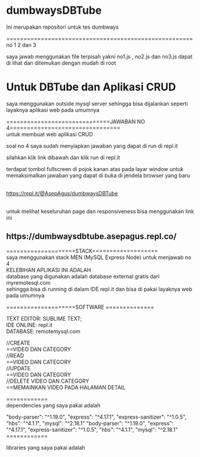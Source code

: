 # dumbwaysDBTube
Ini merupakan repositori untuk tes dumbways


======================================================
no 1 2 dan 3<br>

saya jawab menggunakan file terpisah yakni no1.js , no2.js dan no3.js dapat di lihat dan ditemukan dengan mudah di root<br>

<h1>Untuk DBTube dan Aplikasi CRUD</h1>

saya menggunakan outside mysql server sehingga bisa dijalankan seperti layaknya aplikasi web pada umumnya<br>


==============================JAWABAN NO 4================================<br>
untuk membuat web aplikasi CRUD<br>

soal no 4 saya sudah menyiapkan jawaban yang dapat di run di repl.it<br>

silahkan klik link dibawah dan klik run di repl.it<br>

terdapat tombol fullscreen di pojok kanan atas pada layar window untuk memaksimalkan jawaban yang dapat di buka di jendela browser yang baru<br>

<br> https://repl.it/@AsepAgus/dumbwaysDBTube<br> <br>

<p>untuk melihat keseluruhan page dan responsiveness bisa menggunakan link ini</p>

<h2>https://dumbwaysdbtube.asepagus.repl.co/</h2>


====================STACK===================<br>
saya menggunakan stack MEN (MySQL Express Node) untuk menjawab no 4<br>
KELEBIHAN APLIKASI INI ADALAH<br>
database yang digunakan adalah database external gratis dari<br>
myremotesql.com <br>
sehingga bisa di running di dalam IDE repl.it dan bisa di pakai layaknya web pada umumnya<br>

====================SOFTWARE ==============<br>

TEXT EDITOR: SUBLIME TEXT;<br>
IDE ONLINE: repl.it<br>
DATABASE: remotemysql.com<br>

//CREATE <br>
==VIDEO DAN CATEGORY<br>
//READ<br>
==VIDEO DAN CATEGORY<br>
//UPDATE<br>
==VIDEO DAN CATEGORY<br>
//DELETE VIDEO DAN CATEGORY<br>
==MEMAINKAN VIDEO PADA HALAMAN DETAIL

============<br>
dependencies yang saya pakai adalah<br>

"body-parser": "^1.19.0",
"express": "^4.17.1",
"express-sanitizer": "^1.0.5",
"hbs": "^4.1.1",
"mysql": "^2.18.1"
"body-parser": "^1.19.0",
"express": "^4.17.1",
"express-sanitizer": "^1.0.5",
"hbs": "^4.1.1",
"mysql": "^2.18.1"
============<br>

libraries yang saya pakai adalah

<link rel="stylesheet" href="https://stackpath.bootstrapcdn.com/bootstrap/4.5.0/css/bootstrap.min.css" integrity="sha384-9aIt2nRpC12Uk9gS9baDl411NQApFmC26EwAOH8WgZl5MYYxFfc+NcPb1dKGj7Sk" crossorigin="anonymous"><br> <link rel="stylesheet" href="https://maxcdn.bootstrapcdn.com/bootstrap/3.4.1/css/bootstrap.min.css"><br> <script src="https://code.jquery.com/jquery-3.5.1.slim.min.js" integrity="sha384-DfXdz2htPH0lsSSs5nCTpuj/zy4C+OGpamoFVy38MVBnE+IbbVYUew+OrCXaRkfj" crossorigin="anonymous"></script><br> <script src="https://cdn.jsdelivr.net/npm/popper.js@1.16.0/dist/umd/popper.min.js" integrity="sha384-Q6E9RHvbIyZFJoft+2mJbHaEWldlvI9IOYy5n3zV9zzTtmI3UksdQRVvoxMfooAo" crossorigin="anonymous"></script><br> <script src="https://stackpath.bootstrapcdn.com/bootstrap/4.5.0/js/bootstrap.min.js" integrity="sha384-OgVRvuATP1z7JjHLkuOU7Xw704+h835Lr+6QL9UvYjZE3Ipu6Tp75j7Bh/kR0JKI" crossorigin="anonymous"></script><br>
